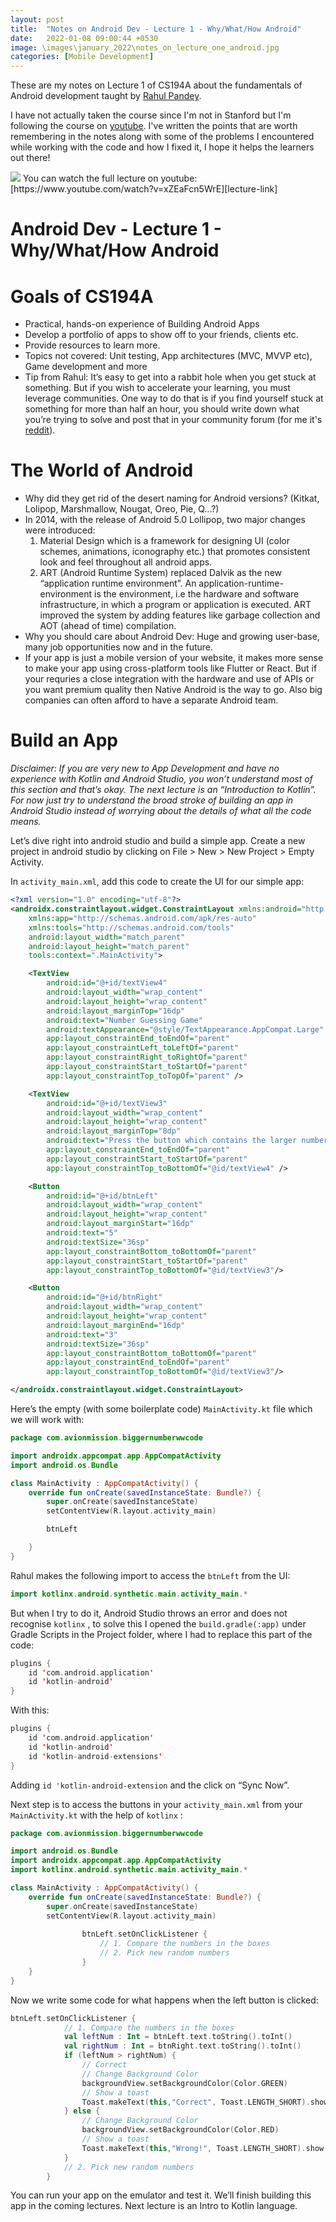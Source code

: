 ```yaml
---
layout: post
title:  "Notes on Android Dev - Lecture 1 - Why/What/How Android"
date:   2022-01-08 09:00:44 +0530
image: \images\january_2022\notes_on_lecture_one_android.jpg
categories: [Mobile Development]
---
```

These are my notes on Lecture 1 of CS194A about the fundamentals of Android development taught by [Rahul Pandey][rahul-twitter]. 

I have not actually taken the course since I'm not in Stanford but I'm following the course on [youtube][lecture-link]. I've written the points that are worth remembering in the notes along with some of the problems I encountered while working with the code and how I fixed it, I hope it helps the learners out there!

<img src="\blog\images\january_2022\notes_on_lecture_one_android.jpg?raw=true">
You can watch the full lecture on youtube: [https://www.youtube.com/watch?v=xZEaFcn5WrE][lecture-link]

# Android Dev - Lecture 1 - Why/What/How Android

# Goals of CS194A

- Practical, hands-on experience of Building Android Apps
- Develop a portfolio of apps to show off to your friends, clients etc.
- Provide resources to learn more.
- Topics not covered: Unit testing, App architectures (MVC, MVVP etc), Game development and more
- Tip from Rahul: It’s easy to get into a rabbit hole when you get stuck at something. But if you wish to accelerate your learning, you must leverage communities. One way to do that is if you find yourself stuck at something for more than half an hour, you should write down what you’re trying to solve and post that in your community forum (for me it's [reddit][my-reddit]).

# The World of Android

- Why did they get rid of the desert naming for Android versions? (Kitkat, Lolipop, Marshmallow, Nougat, Oreo, Pie, Q...?)
- In 2014, with the release of Android 5.0 Lollipop, two major changes were introduced:
    1. Material Design which is a framework for designing UI (color schemes, animations, iconography etc.) that promotes consistent look and feel throughout all android apps.
    2. ART (Android Runtime System) replaced Dalvik as the new “application runtime environment”. An application-runtime-environment is the environment, i.e the hardware and software infrastructure, in which a program or application is executed. ART improved the system by adding features like garbage collection and AOT (ahead of time) compilation.
- Why you should care about Android Dev: Huge and growing user-base, many job opportunities now and in the future.
- If your app is just a mobile version of your website, it makes more sense to make your app using cross-platform tools like Flutter or React. But if your requries a close integration with the hardware and use of APIs or you want premium quality then Native Android is the way to go. Also big companies can often afford to have a separate Android team.

# Build an App

*Disclaimer: If you are very new to App Development and have no experience with Kotlin and Android Studio, you won’t understand most of this section and that’s okay. The next lecture is an “Introduction to Kotlin”. For now just try to understand the broad stroke of building an app in Android Studio instead of worrying about the details of what all the code means.*

Let’s dive right into android studio and build a simple app. Create a new project in android studio by clicking on File > New > New Project >  Empty Activity.

In `activity_main.xml`, add this code to create the UI for our simple app: 

```xml
<?xml version="1.0" encoding="utf-8"?>
<androidx.constraintlayout.widget.ConstraintLayout xmlns:android="http://schemas.android.com/apk/res/android"
    xmlns:app="http://schemas.android.com/apk/res-auto"
    xmlns:tools="http://schemas.android.com/tools"
    android:layout_width="match_parent"
    android:layout_height="match_parent"
    tools:context=".MainActivity">

    <TextView
        android:id="@+id/textView4"
        android:layout_width="wrap_content"
        android:layout_height="wrap_content"
        android:layout_marginTop="16dp"
        android:text="Number Guessing Game"
        android:textAppearance="@style/TextAppearance.AppCompat.Large"
        app:layout_constraintEnd_toEndOf="parent"
        app:layout_constraintLeft_toLeftOf="parent"
        app:layout_constraintRight_toRightOf="parent"
        app:layout_constraintStart_toStartOf="parent"
        app:layout_constraintTop_toTopOf="parent" />

    <TextView
        android:id="@+id/textView3"
        android:layout_width="wrap_content"
        android:layout_height="wrap_content"
        android:layout_marginTop="8dp"
        android:text="Press the button which contains the larger number"
        app:layout_constraintEnd_toEndOf="parent"
        app:layout_constraintStart_toStartOf="parent"
        app:layout_constraintTop_toBottomOf="@id/textView4" />

    <Button
        android:id="@+id/btnLeft"
        android:layout_width="wrap_content"
        android:layout_height="wrap_content"
        android:layout_marginStart="16dp"
        android:text="5"
        android:textSize="36sp"
        app:layout_constraintBottom_toBottomOf="parent"
        app:layout_constraintStart_toStartOf="parent"
        app:layout_constraintTop_toBottomOf="@id/textView3"/>

    <Button
        android:id="@+id/btnRight"
        android:layout_width="wrap_content"
        android:layout_height="wrap_content"
        android:layout_marginEnd="16dp"
        android:text="3"
        android:textSize="36sp"
        app:layout_constraintBottom_toBottomOf="parent"
        app:layout_constraintEnd_toEndOf="parent"
        app:layout_constraintTop_toBottomOf="@id/textView3"/>

</androidx.constraintlayout.widget.ConstraintLayout>
```

Here’s the empty (with some boilerplate code) `MainActivity.kt` file which we will work with:

```kotlin
package com.avionmission.biggernumberwwcode

import androidx.appcompat.app.AppCompatActivity
import android.os.Bundle

class MainActivity : AppCompatActivity() {
    override fun onCreate(savedInstanceState: Bundle?) {
        super.onCreate(savedInstanceState)
        setContentView(R.layout.activity_main)

        btnLeft

    }
}
```

Rahul makes the following import to access the `btnLeft` from the UI:

```kotlin
import kotlinx.android.synthetic.main.activity_main.*
```

But when I try to do it, Android Studio throws an error and does not recognise `kotlinx` , to solve this I opened the `build.gradle(:app)` under Gradle Scripts in the Project folder, where I had to replace this part of the code:

```kotlin
plugins {
    id 'com.android.application'
    id 'kotlin-android'
}
```

With this:

```kotlin
plugins {
    id 'com.android.application'
    id 'kotlin-android'
    id 'kotlin-android-extensions'
}
```

Adding `id 'kotlin-android-extension` and the click on “Sync Now”.

Next step is to access the buttons in your `activity_main.xml` from your `MainActivity.kt` with the help of `kotlinx` :

```kotlin
package com.avionmission.biggernumberwwcode

import android.os.Bundle
import androidx.appcompat.app.AppCompatActivity
import kotlinx.android.synthetic.main.activity_main.*

class MainActivity : AppCompatActivity() {
    override fun onCreate(savedInstanceState: Bundle?) {
        super.onCreate(savedInstanceState)
        setContentView(R.layout.activity_main)
				
				btnLeft.setOnClickListener {
					// 1. Compare the numbers in the boxes
					// 2. Pick new random numbers
				}
	}
}
```

Now we write some code for what happens when the left button is clicked:

```kotlin
btnLeft.setOnClickListener {
            // 1. Compare the numbers in the boxes
            val leftNum : Int = btnLeft.text.toString().toInt()
            val rightNum : Int = btnRight.text.toString().toInt()
            if (leftNum > rightNum) {
                // Correct
                // Change Background Color
                backgroundView.setBackgroundColor(Color.GREEN)
                // Show a toast
                Toast.makeText(this,"Correct", Toast.LENGTH_SHORT).show()
            } else {
                // Change Background Color
                backgroundView.setBackgroundColor(Color.RED)
                // Show a toast
                Toast.makeText(this,"Wrong!", Toast.LENGTH_SHORT).show()
            }
            // 2. Pick new random numbers
        }
```

You can run your app on the emulator and test it. We’ll finish building this app in the coming lectures. Next lecture is an Intro to Kotlin language.

[rahul-twitter]: https://twitter.com/rpandey1234
[lecture-link]: https://www.youtube.com/watch?v=xZEaFcn5WrE
[my-reddit]: https://www.reddit.com/user/avismission